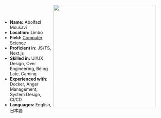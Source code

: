 <div>
<img width="337" src="https://media.tenor.com/gLApu_h0maoAAAAi/kafka-boom.gif" align="right" />
<br/><br/>

- **Name:** Abolfazl Mousavi  
- **Location:** Limbo  
- **Field:** [Computer Science](https://en.wikipedia.org/wiki/Ostrich_algorithm)
- **Proficient in:** JS/TS, Next.js  
- **Skilled in:** UI/UX Design, Over Engineering, Being Late, Gaming  
- **Experienced with:** Docker, Anger Management, System Design, CI/CD  
- **Languages:** English, 日本語  
</div>
